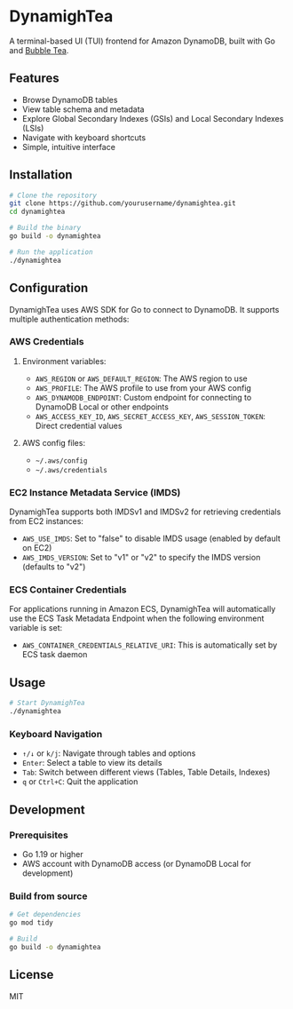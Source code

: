 # DynamighTea

A terminal-based UI (TUI) frontend for Amazon DynamoDB, built with Go and [Bubble Tea](https://github.com/charmbracelet/bubbletea).

## Features

- Browse DynamoDB tables
- View table schema and metadata
- Explore Global Secondary Indexes (GSIs) and Local Secondary Indexes (LSIs)
- Navigate with keyboard shortcuts
- Simple, intuitive interface

## Installation

```bash
# Clone the repository
git clone https://github.com/yourusername/dynamightea.git
cd dynamightea

# Build the binary
go build -o dynamightea

# Run the application
./dynamightea
```

## Configuration

DynamighTea uses AWS SDK for Go to connect to DynamoDB. It supports multiple authentication methods:

### AWS Credentials

1. Environment variables:
   - `AWS_REGION` or `AWS_DEFAULT_REGION`: The AWS region to use
   - `AWS_PROFILE`: The AWS profile to use from your AWS config
   - `AWS_DYNAMODB_ENDPOINT`: Custom endpoint for connecting to DynamoDB Local or other endpoints
   - `AWS_ACCESS_KEY_ID`, `AWS_SECRET_ACCESS_KEY`, `AWS_SESSION_TOKEN`: Direct credential values

2. AWS config files:
   - `~/.aws/config`
   - `~/.aws/credentials`

### EC2 Instance Metadata Service (IMDS)

DynamighTea supports both IMDSv1 and IMDSv2 for retrieving credentials from EC2 instances:

- `AWS_USE_IMDS`: Set to "false" to disable IMDS usage (enabled by default on EC2)
- `AWS_IMDS_VERSION`: Set to "v1" or "v2" to specify the IMDS version (defaults to "v2")

### ECS Container Credentials

For applications running in Amazon ECS, DynamighTea will automatically use the ECS Task Metadata Endpoint when the following environment variable is set:

- `AWS_CONTAINER_CREDENTIALS_RELATIVE_URI`: This is automatically set by ECS task daemon

## Usage

```bash
# Start DynamighTea
./dynamightea
```

### Keyboard Navigation

- `↑/↓` or `k/j`: Navigate through tables and options
- `Enter`: Select a table to view its details
- `Tab`: Switch between different views (Tables, Table Details, Indexes)
- `q` or `Ctrl+C`: Quit the application

## Development

### Prerequisites

- Go 1.19 or higher
- AWS account with DynamoDB access (or DynamoDB Local for development)

### Build from source

```bash
# Get dependencies
go mod tidy

# Build
go build -o dynamightea
```

## License

MIT